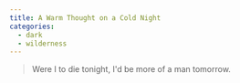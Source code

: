 ```yaml
---
title: A Warm Thought on a Cold Night
categories:
  - dark
  - wilderness
---
```

> Were I to die tonight, I'd be more of a man tomorrow.